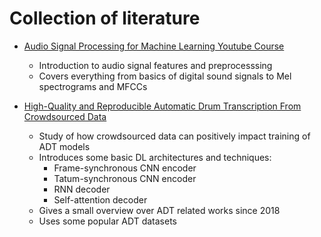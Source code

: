 # Collection of literature

* [Audio Signal Processing for Machine Learning Youtube Course](https://www.youtube.com/watch?v=iCwMQJnKk2c&list=PL-wATfeyAMNqIee7cH3q1bh4QJFAaeNv0&ab_channel=ValerioVelardo-TheSoundofAI)
    * Introduction to audio signal features and preprocesssing
    * Covers everything from basics of digital sound signals to Mel spectrograms and MFCCs

* [High-Quality and Reproducible Automatic Drum Transcription
From Crowdsourced Data](https://www.mdpi.com/2624-6120/4/4/42)
    * Study of how crowdsourced data can positively impact training of ADT models
    * Introduces some basic DL architectures and techniques:
        * Frame-synchronous CNN encoder
        * Tatum-synchronous CNN encoder
        * RNN decoder
        * Self-attention decoder
    * Gives a small overview over ADT related works since 2018
    * Uses some popular ADT datasets